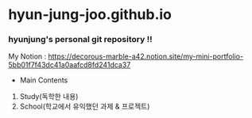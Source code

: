 # hyun-jung-joo.github.io
### hyunjung's personal git repository !!

My Notion : https://decorous-marble-a42.notion.site/my-mini-portfolio-5bb01f7f43dc41a0aafcd8fd241dca37

* Main Contents 
1. Study(독학한 내용)
2. School(학교에서 유익했던 과제 & 프로젝트)

